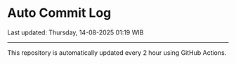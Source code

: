 # Auto Commit Log

Last updated: Thursday, 14-08-2025 01:19 WIB

---

This repository is automatically updated every 2 hour using GitHub Actions.
